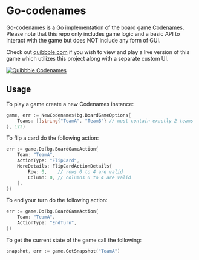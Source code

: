 # Go-codenames

Go-codenames is a [Go](https://golang.org) implementation of the board game [Codenames](https://boardgamegeek.com/boardgame/178900/codenames). Please note that this repo only includes game logic and a basic API to interact with the game but does NOT include any form of GUI.

Check out [quibbble.com](https://quibbble.com/codenames) if you wish to view and play a live version of this game which utilizes this project along with a separate custom UI.

[![Quibbble Codenames](https://i.imgur.com/srpxcFR.png)](https://quibbble.com/codenames)

## Usage

To play a game create a new Codenames instance:
```go
game, err := NewCodenames(bg.BoardGameOptions{
    Teams: []string{"TeamA", "TeamB"} // must contain exactly 2 teams
}, 123)
```

To flip a card do the following action:
```go
err := game.Do(bg.BoardGameAction{
    Team: "TeamA",
    ActionType: "FlipCard",
    MoreDetails: FlipCardActionDetails{
        Row: 0,    // rows 0 to 4 are valid
        Column: 0, // columns 0 to 4 are valid
    },
})
```

To end your turn do the following action:
```go
err := game.Do(bg.BoardGameAction{
    Team: "TeamA",
    ActionType: "EndTurn",
})
```

To get the current state of the game call the following:
```go
snapshot, err := game.GetSnapshot("TeamA")
```